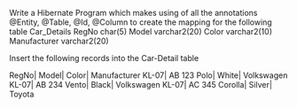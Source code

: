  Write a Hibernate Program which makes using of all the annotations @Entity, @Table, @Id, @Column to create the mapping for the following table Car_Details
RegNo char(5)
Model varchar2(20)
Color varchar2(10)
Manufacturer varchar2(20)


 Insert the following records into the Car-Detail table

RegNo| 	Model| 		Color| 	Manufacturer
KL-07| 	AB 123 Polo| 	White| 	Volkswagen
KL-07| 	AB 234 Vento| 	Black| 	Volkswagen
KL-07| 	AC 345 Corolla| 	Silver| 	Toyota